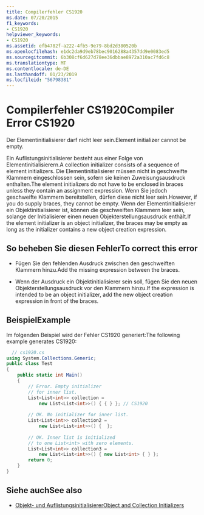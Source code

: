 ```yaml
---
title: Compilerfehler CS1920
ms.date: 07/20/2015
f1_keywords:
- CS1920
helpviewer_keywords:
- CS1920
ms.assetid: efb4782f-a222-4fb5-9e79-8bd2d380520b
ms.openlocfilehash: e1dc2da9d9eb78bec9016288a4357dd9e0083ed5
ms.sourcegitcommit: 6b308cf6d627d78ee36dbbae8972a310ac7fd6c8
ms.translationtype: MT
ms.contentlocale: de-DE
ms.lasthandoff: 01/23/2019
ms.locfileid: "56798381"
---
```

# <a name="compiler-error-cs1920"></a><span data-ttu-id="3ee93-102">Compilerfehler CS1920</span><span class="sxs-lookup"><span data-stu-id="3ee93-102">Compiler Error CS1920</span></span>
<span data-ttu-id="3ee93-103">Der Elementinitialisierer darf nicht leer sein.</span><span class="sxs-lookup"><span data-stu-id="3ee93-103">Element initializer cannot be empty.</span></span>  
  
 <span data-ttu-id="3ee93-104">Ein Auflistungsinitialisierer besteht aus einer Folge von Elementinitialisierern.</span><span class="sxs-lookup"><span data-stu-id="3ee93-104">A collection initializer consists of a sequence of element initializers.</span></span> <span data-ttu-id="3ee93-105">Die Elementinitialisierer müssen nicht in geschweifte Klammern eingeschlossen sein, sofern sie keinen Zuweisungsausdruck enthalten.</span><span class="sxs-lookup"><span data-stu-id="3ee93-105">The element initializers do not have to be enclosed in braces unless they contain an assignment expression.</span></span> <span data-ttu-id="3ee93-106">Wenn Sie jedoch geschweifte Klammern bereitstellen, dürfen diese nicht leer sein.</span><span class="sxs-lookup"><span data-stu-id="3ee93-106">However, if you do supply braces, they cannot be empty.</span></span> <span data-ttu-id="3ee93-107">Wenn der Elementinitialisierer ein Objektinitialisierer ist, können die geschweiften Klammern leer sein, solange der Initialisierer einen neuen Objekterstellungsausdruck enthält.</span><span class="sxs-lookup"><span data-stu-id="3ee93-107">If the element initializer is an object initializer, the braces may be empty as long as the initializer contains a new object creation expression.</span></span>  
  
## <a name="to-correct-this-error"></a><span data-ttu-id="3ee93-108">So beheben Sie diesen Fehler</span><span class="sxs-lookup"><span data-stu-id="3ee93-108">To correct this error</span></span>  
  
-   <span data-ttu-id="3ee93-109">Fügen Sie den fehlenden Ausdruck zwischen den geschweiften Klammern hinzu.</span><span class="sxs-lookup"><span data-stu-id="3ee93-109">Add the missing expression between the braces.</span></span>  
  
-   <span data-ttu-id="3ee93-110">Wenn der Ausdruck ein Objektinitialisierer sein soll, fügen Sie den neuen Objekterstellungsausdruck vor den Klammern hinzu.</span><span class="sxs-lookup"><span data-stu-id="3ee93-110">If the expression is intended to be an object initializer, add the new object creation expression in front of the braces.</span></span>  
  
## <a name="example"></a><span data-ttu-id="3ee93-111">Beispiel</span><span class="sxs-lookup"><span data-stu-id="3ee93-111">Example</span></span>  
 <span data-ttu-id="3ee93-112">Im folgenden Beispiel wird der Fehler CS1920 generiert:</span><span class="sxs-lookup"><span data-stu-id="3ee93-112">The following example generates CS1920:</span></span>  
  
```csharp  
  // cs1920.cs  
using System.Collections.Generic;  
public class Test  
{  
    public static int Main()  
    {  
        // Error. Empty initializer   
        // for inner list.  
        List<List<int>> collection =  
            new List<List<int>>() { { } }; // CS1920  
  
        // OK. No initializer for inner list.  
        List<List<int>> collection2 =  
            new List<List<int>>() {  };  
  
        // OK. Inner list is initialized   
        // to one List<int> with zero elements.  
        List<List<int>> collection3 =  
            new List<List<int>>() { new List<int> { } };  
        return 0;  
    }  
}  
```  
  
## <a name="see-also"></a><span data-ttu-id="3ee93-113">Siehe auch</span><span class="sxs-lookup"><span data-stu-id="3ee93-113">See also</span></span>

- [<span data-ttu-id="3ee93-114">Objekt- und Auflistungsinitialisierer</span><span class="sxs-lookup"><span data-stu-id="3ee93-114">Object and Collection Initializers</span></span>](../../csharp/programming-guide/classes-and-structs/object-and-collection-initializers.md)
